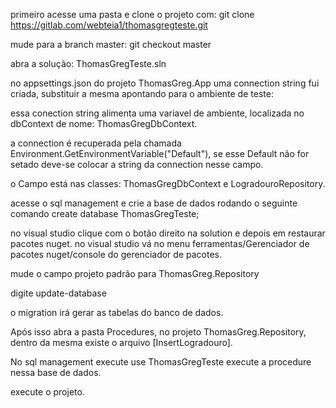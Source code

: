 
primeiro acesse uma pasta e clone o projeto com:
git clone https://gitlab.com/webteia1/thomasgregteste.git

mude para a branch master:
git checkout master

abra a solução: ThomasGregTeste.sln

no appsettings.json do projeto ThomasGreg.App uma connection string fui criada, substituir a mesma apontando para o ambiente de teste: 

essa conection string alimenta uma variavel de ambiente, localizada no dbContext de nome: ThomasGregDbContext.

a connection é recuperada pela chamada Environment.GetEnvironmentVariable("Default"), se esse Default não for setado deve-se colocar a string da connection nesse campo.

o Campo está nas classes: ThomasGregDbContext e LogradouroRepository.

acesse o sql management e crie a base de dados rodando o seguinte comando
create database ThomasGregTeste;

no visual studio clique com o botão direito na solution e depois em restaurar pacotes nuget.
no visual studio vá no menu ferramentas/Gerenciador de pacotes nuget/console do gerenciador de pacotes.

mude o campo projeto padrão para ThomasGreg.Repository

digite update-database

o migration irá gerar as tabelas do banco de dados.

Após isso abra a pasta Procedures, no projeto ThomasGreg.Repository, dentro da mesma existe o arquivo [InsertLogradouro].

No sql management execute
use ThomasGregTeste 
execute a procedure nessa base de dados.

execute o projeto.

